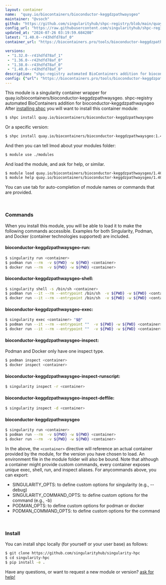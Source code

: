 ```yaml
---
layout: container
name:  "quay.io/biocontainers/bioconductor-keggdzpathwaysgeo"
maintainer: "@vsoch"
github: "https://github.com/singularityhub/shpc-registry/blob/main/quay.io/biocontainers/bioconductor-keggdzpathwaysgeo/container.yaml"
config_url: "https://raw.githubusercontent.com/singularityhub/shpc-registry/main/quay.io/biocontainers/bioconductor-keggdzpathwaysgeo/container.yaml"
updated_at: "2024-07-26 03:19:59.684208"
latest: "1.40.0--r43hdfd78af_0"
container_url: "https://biocontainers.pro/tools/bioconductor-keggdzpathwaysgeo"

versions:
 - "1.32.0--r41hdfd78af_1"
 - "1.36.0--r42hdfd78af_0"
 - "1.38.0--r43hdfd78af_0"
 - "1.40.0--r43hdfd78af_0"
description: "shpc-registry automated BioContainers addition for bioconductor-keggdzpathwaysgeo"
config: {"url": "https://biocontainers.pro/tools/bioconductor-keggdzpathwaysgeo", "maintainer": "@vsoch", "description": "shpc-registry automated BioContainers addition for bioconductor-keggdzpathwaysgeo", "latest": {"1.40.0--r43hdfd78af_0": "sha256:d4c8781353372c9d393df4d65f541a11e2029a8147659cdd8573a67957233c69"}, "tags": {"1.32.0--r41hdfd78af_1": "sha256:62935199fcab49a780ac514e8d628866104088c31014d64ba6fee66faadf6147", "1.36.0--r42hdfd78af_0": "sha256:3c25968acf1d2b90db39206a8649d9a0354f45d7ca465e5d942dd9800eb6ce09", "1.38.0--r43hdfd78af_0": "sha256:a22846e38c405943a932bdcea0ff81fdaa649266d39d6532e6554bc8accd707f", "1.40.0--r43hdfd78af_0": "sha256:d4c8781353372c9d393df4d65f541a11e2029a8147659cdd8573a67957233c69"}, "docker": "quay.io/biocontainers/bioconductor-keggdzpathwaysgeo"}
---
```


This module is a singularity container wrapper for quay.io/biocontainers/bioconductor-keggdzpathwaysgeo.
shpc-registry automated BioContainers addition for bioconductor-keggdzpathwaysgeo
After [installing shpc](#install) you will want to install this container module:


```bash
$ shpc install quay.io/biocontainers/bioconductor-keggdzpathwaysgeo
```

Or a specific version:

```bash
$ shpc install quay.io/biocontainers/bioconductor-keggdzpathwaysgeo:1.40.0--r43hdfd78af_0
```

And then you can tell lmod about your modules folder:

```bash
$ module use ./modules
```

And load the module, and ask for help, or similar.

```bash
$ module load quay.io/biocontainers/bioconductor-keggdzpathwaysgeo/1.40.0--r43hdfd78af_0
$ module help quay.io/biocontainers/bioconductor-keggdzpathwaysgeo/1.40.0--r43hdfd78af_0
```

You can use tab for auto-completion of module names or commands that are provided.

<br>

### Commands

When you install this module, you will be able to load it to make the following commands accessible.
Examples for both Singularity, Podman, and Docker (container technologies supported) are included.

#### bioconductor-keggdzpathwaysgeo-run:

```bash
$ singularity run <container>
$ podman run --rm  -v ${PWD} -w ${PWD} <container>
$ docker run --rm  -v ${PWD} -w ${PWD} <container>
```

#### bioconductor-keggdzpathwaysgeo-shell:

```bash
$ singularity shell -s /bin/sh <container>
$ podman run --it --rm --entrypoint /bin/sh  -v ${PWD} -w ${PWD} <container>
$ docker run --it --rm --entrypoint /bin/sh  -v ${PWD} -w ${PWD} <container>
```

#### bioconductor-keggdzpathwaysgeo-exec:

```bash
$ singularity exec <container> "$@"
$ podman run --it --rm --entrypoint ""  -v ${PWD} -w ${PWD} <container> "$@"
$ docker run --it --rm --entrypoint ""  -v ${PWD} -w ${PWD} <container> "$@"
```

#### bioconductor-keggdzpathwaysgeo-inspect:

Podman and Docker only have one inspect type.

```bash
$ podman inspect <container>
$ docker inspect <container>
```

#### bioconductor-keggdzpathwaysgeo-inspect-runscript:

```bash
$ singularity inspect -r <container>
```

#### bioconductor-keggdzpathwaysgeo-inspect-deffile:

```bash
$ singularity inspect -d <container>
```



#### bioconductor-keggdzpathwaysgeo

```bash
$ singularity run <container>
$ podman run --rm  -v ${PWD} -w ${PWD} <container>
$ docker run --rm  -v ${PWD} -w ${PWD} <container>
```


In the above, the `<container>` directive will reference an actual container provided
by the module, for the version you have chosen to load. An environment file in the
module folder will also be bound. Note that although a container
might provide custom commands, every container exposes unique exec, shell, run, and
inspect aliases. For anycommands above, you can export:

 - SINGULARITY_OPTS: to define custom options for singularity (e.g., --debug)
 - SINGULARITY_COMMAND_OPTS: to define custom options for the command (e.g., -b)
 - PODMAN_OPTS: to define custom options for podman or docker
 - PODMAN_COMMAND_OPTS: to define custom options for the command

<br>

### Install

You can install shpc locally (for yourself or your user base) as follows:

```bash
$ git clone https://github.com/singularityhub/singularity-hpc
$ cd singularity-hpc
$ pip install -e .
```

Have any questions, or want to request a new module or version? [ask for help!](https://github.com/singularityhub/singularity-hpc/issues)
